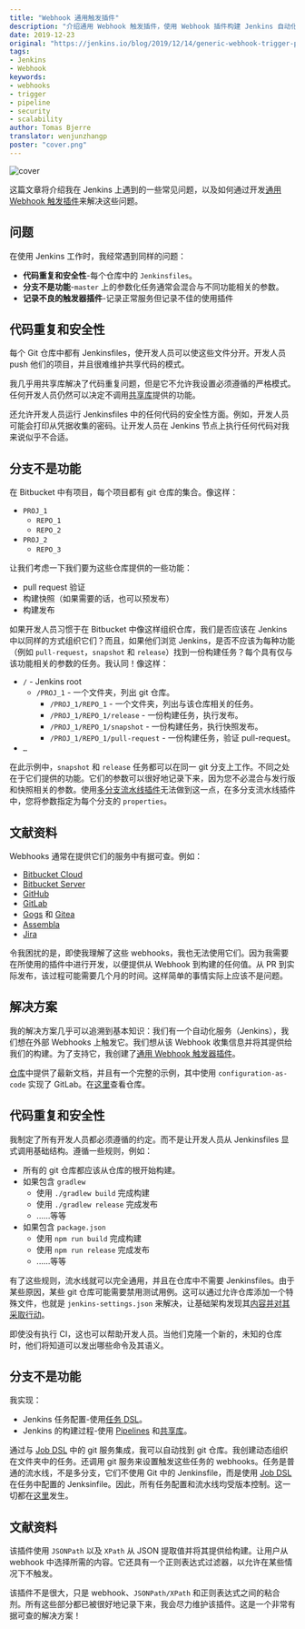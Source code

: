 ```yaml
---
title: "Webhook 通用触发插件"
description: "介绍通用 Webhook 触发插件，使用 Webhook 插件构建 Jenkins 自动化服务"
date: 2019-12-23
original: "https://jenkins.io/blog/2019/12/14/generic-webhook-trigger-plugin/"
tags:
- Jenkins
- Webhook
keywords:
- webhooks
- trigger
- pipeline
- security
- scalability
author: Tomas Bjerre
translator: wenjunzhangp
poster: "cover.png"
---
```


![cover](cover.png)

这篇文章将介绍我在 Jenkins 上遇到的一些常见问题，以及如何通过开发[通用 Webhook 触发插件](https://plugins.jenkins.io/generic-webhook-trigger)来解决这些问题。

## 问题

在使用 Jenkins 工作时，我经常遇到同样的问题：

* **代码重复和安全性**-每个仓库中的 `Jenkinsfiles`。
* **分支不是功能**-`master` 上的参数化任务通常会混合与不同功能相关的参数。
* **记录不良的触发器插件**-记录正常服务但记录不佳的使用插件

## 代码重复和安全性

每个 Git 仓库中都有 Jenkinsfiles，使开发人员可以使这些文件分开。开发人员 push 他们的项目，并且很难维护共享代码的模式。

我几乎用共享库解决了代码重复问题，但是它不允许我设置必须遵循的严格模式。任何开发人员仍然可以决定不调用[共享库](https://jenkins.io/doc/book/pipeline/shared-libraries/)提供的功能。

还允许开发人员运行 Jenkinsfiles 中的任何代码的安全性方面。例如，开发人员可能会打印从凭据收集的密码。让开发人员在 Jenkins 节点上执行任何代码对我来说似乎不合适。

## 分支不是功能

在 Bitbucket 中有项目，每个项目都有 git 仓库的集合。像这样：

* `PROJ_1`
   * `REPO_1`
   * `REPO_2`
* `PROJ_2`
   * `REPO_3`

让我们考虑一下我们要为这些仓库提供的一些功能：

* pull request 验证
* 构建快照（如果需要的话，也可以预发布）
* 构建发布

如果开发人员习惯于在 Bitbucket 中像这样组织仓库，我们是否应该在 Jenkins 中以同样的方式组织它们？而且，如果他们浏览 Jenkins，是否不应该为每种功能（例如 `pull-request`，`snapshot` 和 `release`）找到一份构建任务？每个具有仅与该功能相关的参数的任务。我认同！像这样：

* `/` - Jenkins root
   * `/PROJ_1` - 一个文件夹，列出 git 仓库。
      * `/PROJ_1/REPO_1` - 一个文件夹，列出与该仓库相关的任务。
      * `/PROJ_1/REPO_1/release` - 一份构建任务，执行发布。
      * `/PROJ_1/REPO_1/snapshot` - 一份构建任务，执行快照发布。
      * `/PROJ_1/REPO_1/pull-request` - 一份构建任务，验证 pull-request。
* `…​`

在此示例中，`snapshot` 和 `release` 任务都可以在同一 git 分支上工作。不同之处在于它们提供的功能。它们的参数可以很好地记录下来，因为您不必混合与发行版和快照相关的参数。使用[多分支流水线插件](https://plugins.jenkins.io/workflow-multibranch)无法做到这一点，在多分支流水线插件中，您将参数指定为每个分支的 `properties`。

## 文献资料

Webhooks 通常在提供它们的服务中有据可查。例如：

* [Bitbucket Cloud](https://confluence.atlassian.com/bitbucket/manage-webhooks-735643732.html)
* [Bitbucket Server](https://confluence.atlassian.com/bitbucketserver/managing-webhooks-in-bitbucket-server-938025878.html)
* [GitHub](https://developer.github.com/webhooks/)
* [GitLab](https://docs.gitlab.com/ce/user/project/integrations/webhooks.html)
* [Gogs](https://gogs.io/docs/features/webhook) 和 [Gitea](https://docs.gitea.io/en-us/webhooks/)
* [Assembla](https://blog.assembla.com/assemblablog/tabid/12618/bid/107614/assembla-bigplans-integration-how-to.aspx)
* [Jira](https://developer.atlassian.com/server/jira/platform/webhooks/)

令我困扰的是，即使我理解了这些 webhooks，我也无法使用它们。因为我需要在所使用的插件中进行开发，以便提供从 Webhook 到构建的任何值。从 PR 到实际发布，该过程可能需要几个月的时间。这样简单的事情实际上应该不是问题。

## 解决方案

我的解决方案几乎可以追溯到基本知识：我们有一个自动化服务（Jenkins），我们想在外部 Webhooks 上触发它。我们想从该 Webhook 收集信息并将其提供给我们的构建。为了支持它，我创建了[通用 Webhook 触发器插件](https://plugins.jenkins.io/generic-webhook-trigger)。

[仓库](https://github.com/jenkinsci/generic-webhook-trigger-plugin/)中提供了最新文档，并且有一个完整的示例，其中使用 `configuration-as-code` 实现了 GitLab。在[这里](https://github.com/tomasbjerre/jenkins-configuration-as-code-sandbox)查看仓库。

## 代码重复和安全性

我制定了所有开发人员都必须遵循的约定。而不是让开发人员从 Jenkinsfiles 显式调用基础结构。遵循一些规则，例如：

* 所有的 git 仓库都应该从仓库的根开始构建。
* 如果包含 `gradlew`
   * 使用 `./gradlew build` 完成构建
   * 使用 `./gradlew release` 完成发布
   * ......等等
* 如果包含 `package.json`
   * 使用 `npm run build` 完成构建
   * 使用 `npm run release` 完成发布
   * ......等等

有了这些规则，流水线就可以完全通用，并且在仓库中不需要 Jenkinsfiles。由于某些原因，某些 git 仓库可能需要禁用测试用例。这可以通过允许仓库添加一个特殊文件，也就是 `jenkins-settings.json` 来解决，让基础架构发现其[内容并对其采取行动](https://github.com/tomasbjerre/jenkins-configuration-as-code-sandbox/blob/master/vars/buildRepo.groovy#L52)。

即使没有执行 CI，这也可以帮助开发人员。当他们克隆一个新的，未知的仓库时，他们将知道可以发出哪些命令及其语义。

## 分支不是功能

我实现：

* Jenkins 任务配置-使用[任务 DSL](https://github.com/jenkinsci/job-dsl-plugin/wiki)。
* Jenkins 的构建过程-使用 [Pipelines](https://jenkins.io/blog/2019/12/14/generic-webhook-trigger-plugin/doc/book/pipeline/) 和[共享库](https://jenkins.io/doc/book/pipeline/shared-libraries/)。

通过与 [Job DSL](https://github.com/jenkinsci/job-dsl-plugin/wiki) 中的 git 服务集成，我可以自动找到 git 仓库。我创建动态组织在文件夹中的任务。还调用 git 服务来设置触发这些任务的 webhooks。任务是普通的流水线，不是多分支，它们不使用 Git 中的 Jenkinsfile，而是使用 [Job DSL](https://github.com/jenkinsci/job-dsl-plugin/wiki) 在任务中配置的 Jenksinfile。因此，所有任务配置和流水线均受版本控制。这一切都在[这里](https://github.com/tomasbjerre/jenkins-configuration-as-code-sandbox/blob/master/jobs/applicationRepo.groovy)发生。

## 文献资料

该插件使用 `JSONPath` 以及 `XPath` 从 JSON 提取值并将其提供给构建。让用户从 webhook 中选择所需的内容。它还具有一个正则表达式过滤器，以允许在某些情况下不触发。

该插件不是很大，只是 webhook、`JSONPath/XPath` 和正则表达式之间的粘合剂。所有这些部分都已被很好地记录下来，我会尽力维护该插件。这是一个非常有据可查的解决方案！